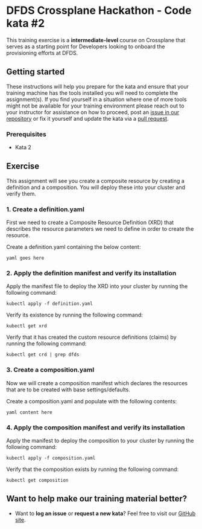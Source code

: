 DFDS Crossplane Hackathon - Code kata #2
======================================

This training exercise is a **intermediate-level** course on Crossplane that serves as a starting point for Developers looking to onboard the provisioning efforts at DFDS.

## Getting started
These instructions will help you prepare for the kata and ensure that your training machine has the tools installed you will need to complete the assignment(s). If you find yourself in a situation where one of more tools might not be available for your training environment please reach out to your instructor for assistance on how to proceed, post an [issue in our repository](https://github.com/dfds/dojo/issues) or fix it yourself and update the kata via a [pull request](https://github.com/dfds/dojo/pulls).

### Prerequisites
* Kata 2

## Exercise
This assignment will see you create a composite resource by creating a definition and a composition. You will deploy these into your cluster and verify them.

### 1. Create a definition.yaml
First we need to create a Composite Resource Definition (XRD) that describes the resource parameters we need to define in order to create the resource.

Create a definition.yaml containing the below content:

```
yaml goes here
```

### 2. Apply the definition manifest and verify its installation

Apply the manifest file to deploy the XRD into your cluster by running the following command:

```
kubectl apply -f definition.yaml
```

Verify its existence by running the following command:

```
kubectl get xrd
```

Verify that it has created the custom resource definitions (claims) by running the following command:

```
kubectl get crd | grep dfds
```


### 3. Create a composition.yaml

Now we will create a composition manifest which declares the resources that are to be created with base settings/defaults.

Create a composition.yaml and populate with the following contents:

```
yaml content here
```

### 4. Apply the composition manifest and verify its installation

Apply the manifest to deploy the composition to your cluster by running the following command:

```
kubectl apply -f composition.yaml
```

Verify that the composition exists by running the following command:

```
kubectl get composition

```



## Want to help make our training material better?
 * Want to **log an issue** or **request a new kata**? Feel free to visit our [GitHub site](https://github.com/dfds/dojo/issues).